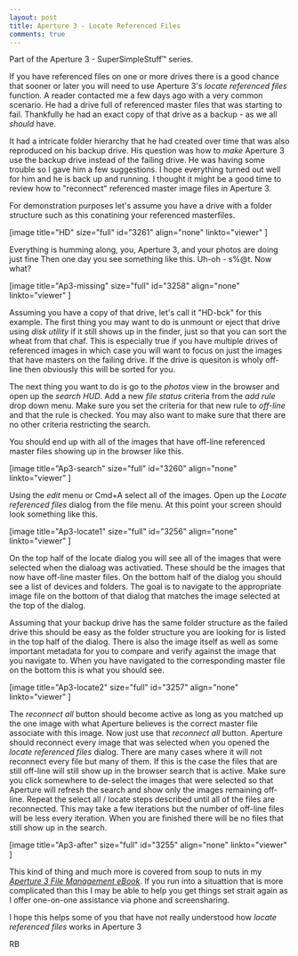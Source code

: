 ```yaml
---
layout: post
title: Aperture 3 - Locate Referenced Files
comments: true
---
```

Part of the Aperture 3 - SuperSimpleStuff™ series.

If you have referenced files on one or more drives there is a good chance that sooner or later you will need to use Aperture 3's <em>locate referenced files</em> function. A reader contacted me a few days ago with a very common scenario. He had a drive full of referenced master files that was starting to fail. Thankfully he had an exact copy of that drive as a backup - as we all <em>should</em> have.

It had a intricate folder hierarchy that he had created over time that was also reproduced on his backup drive. His question was how to <em>make</em> Aperture 3 use the backup drive instead of the failing drive. He was having some trouble so I gave him a few suggestions. I hope everything turned out well for him and he is back up and running. I thought it might be a good time to review how to "reconnect" referenced master image files in Aperture 3.

For demonstration purposes let's assume you have a drive with a folder structure such as this conatining your referenced masterfiles.

[image title="HD" size="full" id="3261" align="none" linkto="viewer" ]

Everything is humming along, you, Aperture 3, and your photos are doing just fine Then one day you see something like this. Uh-oh - s%@t. Now what?

[image title="Ap3-missing" size="full" id="3258" align="none" linkto="viewer" ]

Assuming you have a copy of that drive, let's call it "HD-bck" for this example. The first thing you may want to do is unmount or eject that drive using <em>disk utility</em> if it still shows up in the finder, just so that you can sort the wheat from that chaf. This is especially true if you have multiple drives of referenced images in which case you will want to focus on just the images that have masters on the failing drive. If the drive is quesiton is wholy off-line then obviously this will be sorted for you.

The next thing you want to do is go to the <em>photos</em> view in the browser and open up the <em>search HUD</em>. Add a new <em>file status</em> criteria from the <em>add rule</em> drop down menu. Make sure you set the criteria for that new rule to <em>off-line</em> and that the rule is checked. You may also want to make sure that there are no other criteria restricting the search.

You should end up with all of the images that have off-line referenced master files showing up in the browser like this.

[image title="Ap3-search" size="full" id="3260" align="none" linkto="viewer" ]

Using the <em>edit</em> menu or Cmd+A select all of the images. Open up the <em>Locate referenced files</em> dialog from the file menu. At this point your screen should look something like this.

[image title="Ap3-locate1" size="full" id="3256" align="none" linkto="viewer" ]

On the top half of the locate dialog you will see all of the images that were selected when the dialoag was activatied. These should be the images that now have off-line master files. On the bottom half of the dialog you should see a list of devices and folders. The goal is to navigate to the appropriate image file on the bottom of that dialog that matches the image selected at the top of the dialog.

Assuming that your backup drive has the same folder structure as the failed drive this should be easy as the folder structure you are looking for is listed in the top half of the dialog. There is also the image itself as well as some important metadata for you to compare and verify against the image that you navigate to. When you have navigated to the corresponding master file on the bottom this is what you should see.

[image title="Ap3-locate2" size="full" id="3257" align="none" linkto="viewer" ]

The <em>reconnect all</em> button should become active as long as you matched up the one image with what Aperture believes is the correct master file associate with this image. Now just use that <em>reconnect all</em> button. Aperture should reconnect every image that was selected when you opened the <em>locate referenced files</em> dialog. There are many cases where it will not reconnect every file but many of them. If this is the case the files that are still off-line will still show up in the browser search that is active. Make sure you click somewhere to de-select the images that were selected so that Aperture will refresh the search and show only the images remaining off-line. Repeat the select all / locate steps described until all of the files are reconnected. This may take a few iterations but the number of off-line files will be less every iteration. When you are finished there will be no files that still show up in the search.

[image title="Ap3-after" size="full" id="3255" align="none" linkto="viewer" ]

This kind of thing and much more is covered from soup to nuts in my <em><a href="http://photo.rwboyer.com/aperture-ebooks/">Aperture 3 File Management eBook</a></em>. If you run into a situattion that is more complicated than this I may be able to help you get things set strait again as I offer one-on-one assistance via phone and screensharing.

I hope this helps some of you that have not really understood how <em>locate referenced files</em> works in Aperture 3

RB
